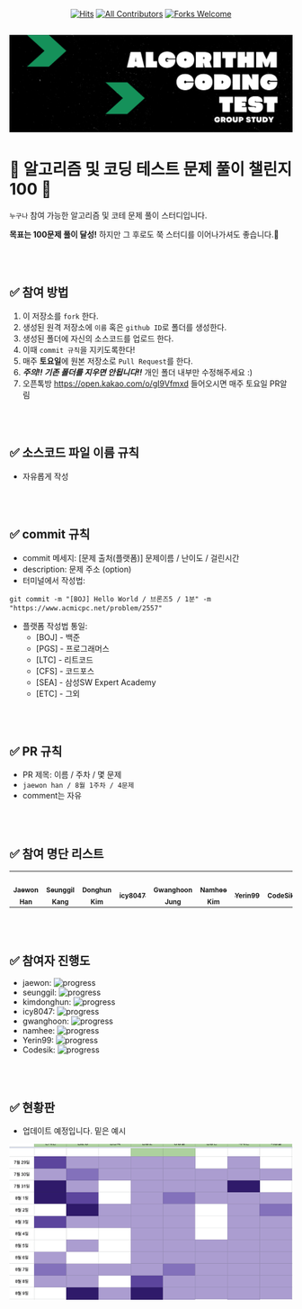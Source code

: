 <div align=center>
  
[![Hits](https://hits.seeyoufarm.com/api/count/incr/badge.svg?url=https%3A%2F%2Fgithub.com%2Fellynhan%2FChallenge100_Code_Test_Study&count_bg=%2379C83D&title_bg=%23555555&icon=&icon_color=%23E7E7E7&title=hits&edge_flat=false)](https://hits.seeyoufarm.com)
[![All Contributors](https://img.shields.io/badge/All_contributors-8-orange.svg?style=flat-square)](#)
[![Forks Welcome](https://img.shields.io/badge/Fork-welcome!!-brightgreen.svg?style=flat-square)](https://github.com/ellynhan/Challenge100_Code_Test_Study/fork)

</div>

![img](./.Readme/logo.png)
---
# 💯 알고리즘 및 코딩 테스트 문제 풀이 챌린지 100 📝
`누구나` 참여 가능한 알고리즘 및 코테 문제 풀이 스터디입니다.

**목표는 100문제 풀이 달성!** 하지만 그 후로도 쭉 스터디를 이어나가셔도 좋습니다.🥰

<br />
<br />

## ✅ 참여 방법
1. 이 저장소를 `fork` 한다.
2. 생성된 원격 저장소에 `이름` 혹은 `github ID`로 폴더를 생성한다.
3. 생성된 폴더에 자신의 소스코드를 업로드 한다.
4. 이때 `commit 규칙`을 지키도록한다!
5. 매주 **토요일**에 원본 저장소로 `Pull Request`를 한다.    
6. ***주의!! 기존 폴더를 지우면 안됩니다!!*** 개인 폴더 내부만 수정해주세요 :)
7. 오픈톡방 <https://open.kakao.com/o/gI9Vfmxd> 들어오시면 매주 토요일 PR알림 

<br />
<br />

## ✅ 소스코드 파일 이름 규칙
- 자유롭게 작성 

<br />
<br />

## ✅ commit 규칙
- commit 메세지: [문제 출처(플랫폼)] 문제이름 / 난이도 / 걸린시간 
- description: 문제 주소 (option)
- 터미널에서 작성법: 
```
git commit -m "[BOJ] Hello World / 브론즈5 / 1분" -m "https://www.acmicpc.net/problem/2557"
```
- 플랫폼 작성법 통일: 
  * [BOJ] - 백준 
  * [PGS] - 프로그래머스
  * [LTC] - 리트코드
  * [CFS] - 코드포스
  * [SEA] - 삼성SW Expert Academy
  * [ETC] - 그외

<br />
<br />

## ✅ PR 규칙
- PR 제목: 이름 / 주차 / 몇 문제
-  ```jaewon han / 8월 1주차 / 4문제 ```
-  comment는 자유

<br />
<br />

## ✅ 참여 명단 리스트
<table>
  <tr>
    <td align="center"><a href="https://github.com/ellynhan"><img src="https://avatars.githubusercontent.com/u/38302837?v=4?s=100" width="100px;" alt=""/><br /><sub><b>Jaewon Han</b></sub></a><br /></td>
    <td align="center"><a href="https://github.com/seunggil1"><img src="https://avatars.githubusercontent.com/u/38664481?v=4?s=100" width="100px;" alt=""/><br /><sub><b>Seunggil Kang</b></sub></a><br /></td>
    <td align="center"><a href="https://github.com/kdh2996"><img src="https://avatars.githubusercontent.com/u/49389321?v=4?s=100" width="100px;" alt=""/><br /><sub><b>Donghun Kim</b></sub></a><br /></td>
    <td align="center"><a href="https://github.com/lcy8047"><img src="https://avatars.githubusercontent.com/u/35690965?v=4?s=100" width="100px;" alt=""/><br /><sub><b>icy8047</b></sub></a><br /></td>
    <td align="center"><a href="https://github.com/siren16"><img src="https://avatars.githubusercontent.com/u/89844201?v=4?s=100" width="100px;" alt=""/><br /><sub><b>Gwanghoon Jung</b></sub></a><br /></td>
    <td align="center"><a href="https://github.com/nhee0410"><img src="https://avatars.githubusercontent.com/u/49919262?v=4?s=100" width="100px;" alt=""/><br /><sub><b>Namhee Kim</b></sub></a><br /></td>
    <td align="center"><a href="https://github.com/Yerin99"><img src="https://avatars.githubusercontent.com/u/63496777?v=4?s=100" width="100px;" alt=""/><br /><sub><b>Yerin99</b></sub></a><br /></td>
    <td align="center"><a href="https://github.com/CodeSik"><img src="https://avatars.githubusercontent.com/u/24884219?s=60&v=4?s=100" width="100px;" alt=""/><br /><sub><b>CodeSik</b></sub></a><br /></td>
  <tr>
</table>


<br />
<br />

## ✅ 참여자 진행도
- jaewon: ![progress](https://us-central1-progress-markdown.cloudfunctions.net/progress/1)
- seunggil: ![progress](https://us-central1-progress-markdown.cloudfunctions.net/progress/1)
- kimdonghun: ![progress](https://us-central1-progress-markdown.cloudfunctions.net/progress/1)
- icy8047: ![progress](https://us-central1-progress-markdown.cloudfunctions.net/progress/1)
- gwanghoon: ![progress](https://us-central1-progress-markdown.cloudfunctions.net/progress/1)
- namhee: ![progress](https://us-central1-progress-markdown.cloudfunctions.net/progress/1)
- Yerin99: ![progress](https://us-central1-progress-markdown.cloudfunctions.net/progress/1)
- Codesik: ![progress](https://us-central1-progress-markdown.cloudfunctions.net/progress/2)
<br />
<br />


## ✅ 현황판
- 업데이트 예정입니다. 밑은 예시

![img](./.Readme/dashboard.png)
